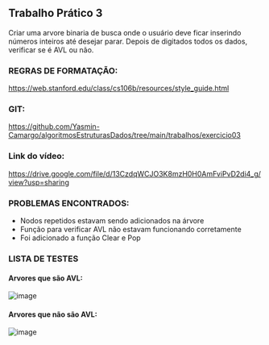 ## Trabalho Prático 3
Criar uma arvore binaria de busca onde o usuário deve ficar inserindo números inteiros até desejar parar. Depois de digitados todos os dados, verificar se é AVL ou não.

### REGRAS DE FORMATAÇÃO:
https://web.stanford.edu/class/cs106b/resources/style_guide.html

### GIT:
https://github.com/Yasmin-Camargo/algoritmosEstruturasDados/tree/main/trabalhos/exercicio03

### Link do vídeo:
https://drive.google.com/file/d/13CzdqWCJO3K8mzH0H0AmFviPvD2di4_g/view?usp=sharing 

### PROBLEMAS ENCONTRADOS:
- Nodos repetidos estavam sendo adicionados na árvore
- Função para verificar AVL não estavam funcionando corretamente
- Foi adicionado a função Clear e Pop


### LISTA DE TESTES
#### Arvores que são AVL:
![image](https://user-images.githubusercontent.com/88253809/200122444-48b9add9-3f71-4e41-afe0-78f6266184f6.png)

#### Arvores que não são AVL:
![image](https://user-images.githubusercontent.com/88253809/200122461-a9ce6d69-9216-4331-bae5-353e8dd3dd39.png)

